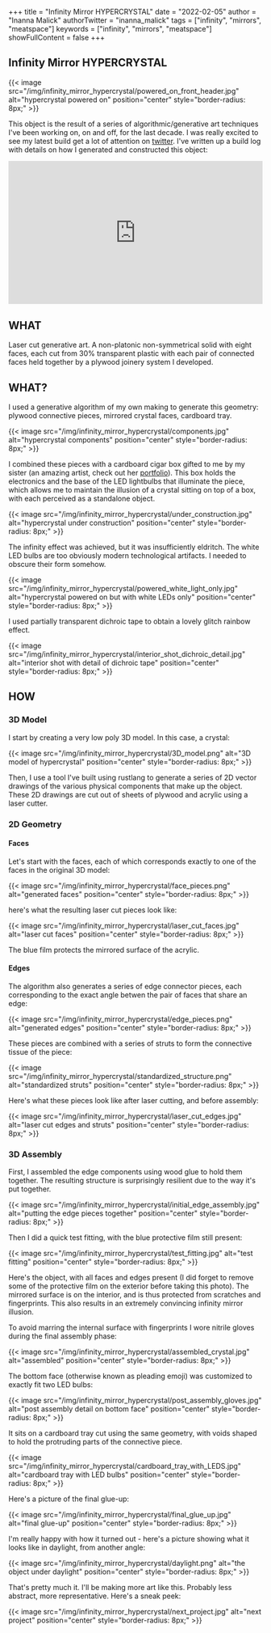 +++
title = "Infinity Mirror HYPERCRYSTAL"
date = "2022-02-05"
author = "Inanna Malick"
authorTwitter = "inanna_malick"
tags = ["infinity", "mirrors", "meatspace"]
keywords = ["infinity", "mirrors", "meatspace"]
showFullContent = false
+++

## Infinity Mirror HYPERCRYSTAL

{{< image src="/img/infinity_mirror_hypercrystal/powered_on_front_header.jpg" alt="hypercrystal powered on" position="center" style="border-radius: 8px;" >}}

This object is the result of a series of algorithmic/generative art techniques I've been working on, on and off, for the last decade. I was really excited to see my latest build get a lot of attention on [twitter](https://twitter.com/inanna_malick/status/1488927590207275010). I've written up a build log with details on how I generated and constructed this object:

<!--more--> 

<style>.embed-container { position: relative; padding-bottom: 56.25%; height: 0; overflow: hidden; max-width: 100%; } .embed-container iframe, .embed-container object, .embed-container embed { position: absolute; top: 0; left: 0; width: 100%; height: 100%; }</style><div class='embed-container'><iframe src='https://player.vimeo.com/video/674008248' frameborder='0' webkitAllowFullScreen mozallowfullscreen allowFullScreen></iframe></div>

## WHAT

Laser cut generative art. A non-platonic non-symmetrical solid with eight faces, each cut from 30% transparent plastic with each pair of connected faces held together by a plywood joinery system I developed.

## WHAT?

I used a generative algorithm of my own making to generate this geometry: plywood connective pieces, mirrored crystal faces, cardboard tray.

{{< image src="/img/infinity_mirror_hypercrystal/components.jpg" alt="hypercrystal components" position="center" style="border-radius: 8px;" >}}

I combined these pieces with a cardboard cigar box gifted to me by my sister (an amazing artist, check out her [portfolio](https://www.seankinsky.com/)). This box holds the electronics and the base of the LED lightbulbs that illuminate the piece, which allows me to maintain the illusion of a crystal sitting on top of a box, with each perceived as a standalone object.

{{< image src="/img/infinity_mirror_hypercrystal/under_construction.jpg" alt="hypercrystal under construction" position="center" style="border-radius: 8px;" >}}

The infinity effect was achieved, but it was insufficiently eldritch. The white LED bulbs are too obviously modern technological artifacts. I needed to obscure their form somehow.

{{< image src="/img/infinity_mirror_hypercrystal/powered_white_light_only.jpg" alt="hypercrystal powered on but with white LEDs only" position="center" style="border-radius: 8px;" >}}

I used partially transparent dichroic tape to obtain a lovely glitch rainbow effect.

{{< image src="/img/infinity_mirror_hypercrystal/interior_shot_dichroic_detail.jpg" alt="interior shot with detail of dichroic tape" position="center" style="border-radius: 8px;" >}}

## HOW

### 3D Model

I start by creating a very low poly 3D model. In this case, a crystal:

{{< image src="/img/infinity_mirror_hypercrystal/3D_model.png" alt="3D model of hypercrystal" position="center" style="border-radius: 8px;" >}}

Then, I use a tool I've built using rustlang to generate a series of 2D vector drawings of the various physical components that make up the object. These 2D drawings are cut out of sheets of plywood and acrylic using a laser cutter.

### 2D Geometry

#### Faces

Let's start with the faces, each of which corresponds exactly to one of the faces in the original 3D model:

{{< image src="/img/infinity_mirror_hypercrystal/face_pieces.png" alt="generated faces" position="center" style="border-radius: 8px;" >}}

here's what the resulting laser cut pieces look like:

{{< image src="/img/infinity_mirror_hypercrystal/laser_cut_faces.jpg" alt="laser cut faces" position="center" style="border-radius: 8px;" >}}

The blue film protects the mirrored surface of the acrylic.

#### Edges

The algorithm also generates a series of edge connector pieces, each corresponding to the exact angle betwen the pair of faces that share an edge:

{{< image src="/img/infinity_mirror_hypercrystal/edge_pieces.png" alt="generated edges" position="center" style="border-radius: 8px;" >}}

These pieces are combined with a series of struts to form the connective tissue of the piece:

{{< image src="/img/infinity_mirror_hypercrystal/standardized_structure.png" alt="standardized struts" position="center" style="border-radius: 8px;" >}}

Here's what these pieces look like after laser cutting, and before assembly:

{{< image src="/img/infinity_mirror_hypercrystal/laser_cut_edges.jpg" alt="laser cut edges and struts" position="center" style="border-radius: 8px;" >}}


### 3D Assembly

First, I assembled the edge components using wood glue to hold them together. The resulting structure is surprisingly resilient due to the way it's put together.

{{< image src="/img/infinity_mirror_hypercrystal/initial_edge_assembly.jpg" alt="putting the edge pieces together" position="center" style="border-radius: 8px;" >}}

Then I did a quick test fitting, with the blue protective film still present:

{{< image src="/img/infinity_mirror_hypercrystal/test_fitting.jpg" alt="test fitting" position="center" style="border-radius: 8px;" >}}

Here's the object, with all faces and edges present (I did forget to remove some of the protective film on the exterior before taking this photo). The mirrored surface is on the interior, and is thus protected from scratches and fingerprints. This also results in an extremely convincing infinity mirror illusion. 

To avoid marring the internal surface with fingerprints I wore nitrile gloves during the final assembly phase:

{{< image src="/img/infinity_mirror_hypercrystal/assembled_crystal.jpg" alt="assembled" position="center" style="border-radius: 8px;" >}}

The bottom face (otherwise known as pleading emoji) was customized to exactly fit two LED bulbs:

{{< image src="/img/infinity_mirror_hypercrystal/post_assembly_gloves.jpg" alt="post assembly detail on bottom face" position="center" style="border-radius: 8px;" >}}

It sits on a cardboard tray cut using the same geometry, with voids shaped to hold the protruding parts of the connective piece.

{{< image src="/img/infinity_mirror_hypercrystal/cardboard_tray_with_LEDS.jpg" alt="cardboard tray with LED bulbs" position="center" style="border-radius: 8px;" >}}

Here's a picture of the final glue-up:

{{< image src="/img/infinity_mirror_hypercrystal/final_glue_up.jpg" alt="final glue-up" position="center" style="border-radius: 8px;" >}}

I'm really happy with how it turned out - here's a picture showing what it looks like in daylight, from another angle:

{{< image src="/img/infinity_mirror_hypercrystal/daylight.png" alt="the object under daylight" position="center" style="border-radius: 8px;" >}}

That's pretty much it. I'll be making more art like this. Probably less abstract, more representative. Here's a sneak peek:

{{< image src="/img/infinity_mirror_hypercrystal/next_project.jpg" alt="next project" position="center" style="border-radius: 8px;" >}}
